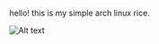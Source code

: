 hello!
this is my simple arch linux rice.

![Alt text](https://raw.githubusercontent.com/sadparadiseinhell/pictures/master/teal.png?token=AEFL6DES47MWCHCAHEDSPRK5JBMFE)
